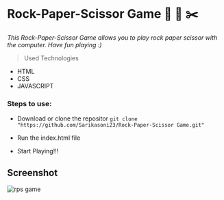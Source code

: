 # Rock-Paper-Scissor Game 🗿 📜 ✂️


*This Rock-Paper-Scissor Game allows you to play rock paper scissor with the computer. Have fun playing :)*

> Used Technologies
- HTML
- CSS
- JAVASCRIPT


### Steps to use: 

- Download or clone the repositor
`
git clone "https://github.com/Sarikasoni23/Rock-Paper-Scissor Game.git"
`

- Run the index.html file
- Start Playing!!!

## Screenshot 

![rps game](https://user-images.githubusercontent.com/72425181/demo.png)